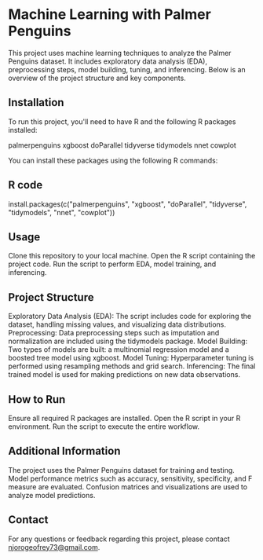 # Machine Learning with Palmer Penguins
This project uses machine learning techniques to analyze the Palmer Penguins dataset. It includes exploratory data analysis (EDA), preprocessing steps, model building, tuning, and inferencing. Below is an overview of the project structure and key components.

## Installation
To run this project, you'll need to have R and the following R packages installed:

palmerpenguins
xgboost
doParallel
tidyverse
tidymodels
nnet
cowplot


You can install these packages using the following R commands:
## R code
install.packages(c("palmerpenguins", "xgboost", "doParallel", "tidyverse", "tidymodels", "nnet", "cowplot"))

## Usage
Clone this repository to your local machine.
Open the R script containing the project code.
Run the script to perform EDA, model training, and inferencing.

## Project Structure
Exploratory Data Analysis (EDA): The script includes code for exploring the dataset, handling missing values, and visualizing data distributions.
Preprocessing: Data preprocessing steps such as imputation and normalization are included using the tidymodels package.
Model Building: Two types of models are built: a multinomial regression model and a boosted tree model using xgboost.
Model Tuning: Hyperparameter tuning is performed using resampling methods and grid search.
Inferencing: The final trained model is used for making predictions on new data observations.

## How to Run
Ensure all required R packages are installed.
Open the R script in your R environment.
Run the script to execute the entire workflow.

## Additional Information
The project uses the Palmer Penguins dataset for training and testing.
Model performance metrics such as accuracy, sensitivity, specificity, and F measure are evaluated.
Confusion matrices and visualizations are used to analyze model predictions.

## Contact
For any questions or feedback regarding this project, please contact njorogeofrey73@gmail.com.


